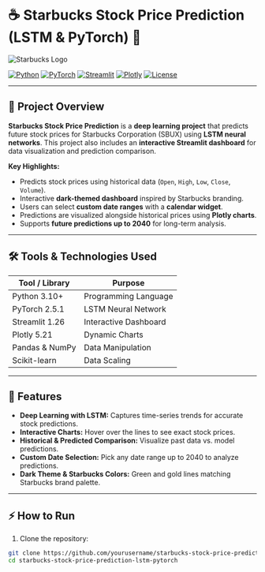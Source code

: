 # ☕ Starbucks Stock Price Prediction (LSTM & PyTorch) 🔮

![Starbucks Logo](https://upload.wikimedia.org/wikipedia/sco/4/4b/Starbucks_Corporation_Logo_2011.svg)  

[![Python](https://img.shields.io/badge/Python-3.10+-blue)](https://www.python.org/)
[![PyTorch](https://img.shields.io/badge/PyTorch-2.5.1-red)](https://pytorch.org/)
[![Streamlit](https://img.shields.io/badge/Streamlit-1.26-orange)](https://streamlit.io/)
[![Plotly](https://img.shields.io/badge/Plotly-5.21.0-blueviolet)](https://plotly.com/)
[![License](https://img.shields.io/badge/License-MIT-green)](LICENSE)

---

## 📌 Project Overview

**Starbucks Stock Price Prediction** is a **deep learning project** that predicts future stock prices for Starbucks Corporation (SBUX) using **LSTM neural networks**. This project also includes an **interactive Streamlit dashboard** for data visualization and prediction comparison.

**Key Highlights:**

- Predicts stock prices using historical data (`Open`, `High`, `Low`, `Close`, `Volume`).  
- Interactive **dark-themed dashboard** inspired by Starbucks branding.  
- Users can select **custom date ranges** with a **calendar widget**.  
- Predictions are visualized alongside historical prices using **Plotly charts**.  
- Supports **future predictions up to 2040** for long-term analysis.

---

## 🛠 Tools & Technologies Used

| Tool / Library | Purpose |
|----------------|---------|
| Python 3.10+ | Programming Language |
| PyTorch 2.5.1 | LSTM Neural Network |
| Streamlit 1.26 | Interactive Dashboard |
| Plotly 5.21 | Dynamic Charts |
| Pandas & NumPy | Data Manipulation |
| Scikit-learn | Data Scaling |

---

## 🚀 Features

- **Deep Learning with LSTM:** Captures time-series trends for accurate stock predictions.  
- **Interactive Charts:** Hover over the lines to see exact stock prices.  
- **Historical & Predicted Comparison:** Visualize past data vs. model predictions.  
- **Custom Date Selection:** Pick any date range up to 2040 to analyze predictions.  
- **Dark Theme & Starbucks Colors:** Green and gold lines matching Starbucks brand palette.  

---

## ⚡ How to Run

1. Clone the repository:

```bash
git clone https://github.com/yourusername/starbucks-stock-price-prediction-lstm-pytorch.git
cd starbucks-stock-price-prediction-lstm-pytorch
